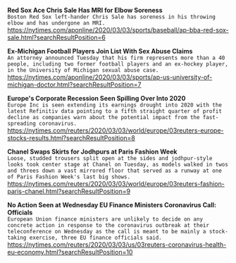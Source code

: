 **Red Sox Ace Chris Sale Has MRI for Elbow Soreness**\
`Boston Red Sox left-hander Chris Sale has soreness in his throwing elbow and has undergone an MRI.`\
https://nytimes.com/aponline/2020/03/03/sports/baseball/ap-bba-red-sox-sale.html?searchResultPosition=6

**Ex-Michigan Football Players Join List With Sex Abuse Claims**\
`An attorney announced Tuesday that his firm represents more than a 40 people, including two former football players and an ex-hockey player, in the University of Michigan sexual abuse case.`\
https://nytimes.com/aponline/2020/03/03/sports/ap-us-university-of-michigan-doctor.html?searchResultPosition=7

**Europe's Corporate Recession Seen Spilling Over Into 2020**\
`Europe Inc is seen extending its earnings drought into 2020 with the latest Refinitiv data pointing to a fifth straight quarter of profit decline as companies warn about the potential impact from the fast-spreading coronavirus.`\
https://nytimes.com/reuters/2020/03/03/world/europe/03reuters-europe-stocks-results.html?searchResultPosition=8

**Chanel Swaps Skirts for Jodhpurs at Paris Fashion Week**\
`Loose, studded trousers split open at the sides and jodhpur-style looks took center stage at Chanel on Tuesday, as models walked in twos and threes down a vast mirrored floor that served as a runway at one of Paris Fashion Week's last big shows. `\
https://nytimes.com/reuters/2020/03/03/world/europe/03reuters-fashion-paris-chanel.html?searchResultPosition=9

**No Action Seen at Wednesday EU Finance Ministers Coronavirus Call: Officials**\
`European Union finance ministers are unlikely to decide on any concrete action in response to the coronavirus outbreak at their teleconference on Wednesday as the call is meant to be mainly a stock-taking exercise, three EU finance officials said.`\
https://nytimes.com/reuters/2020/03/03/us/03reuters-coronavirus-health-eu-economy.html?searchResultPosition=10

